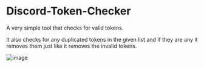 # Discord-Token-Checker
A very simple tool that checks for valid tokens.

It also checks for any duplicated tokens in the given list and if they are any it removes them just like it removes the invalid tokens.

![image](https://github.com/HectorsGrav3/Discord-Token-Checker/assets/103116639/9ae6766e-9e4b-4f02-8cf7-88f06c614117)
